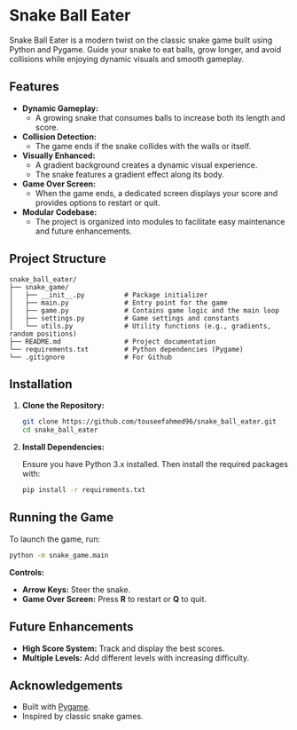 # Snake Ball Eater

Snake Ball Eater is a modern twist on the classic snake game built using Python and Pygame. Guide your snake to eat balls, grow longer, and avoid collisions while enjoying dynamic visuals and smooth gameplay.

## Features

- **Dynamic Gameplay:** 
  - A growing snake that consumes balls to increase both its length and score.
- **Collision Detection:**
  - The game ends if the snake collides with the walls or itself.
- **Visually Enhanced:**
  - A gradient background creates a dynamic visual experience.
  - The snake features a gradient effect along its body.
- **Game Over Screen:**
  - When the game ends, a dedicated screen displays your score and provides options to restart or quit.
- **Modular Codebase:**
  - The project is organized into modules to facilitate easy maintenance and future enhancements.

## Project Structure

```
snake_ball_eater/
├── snake_game/
│   ├── __init__.py          # Package initializer
│   ├── main.py              # Entry point for the game
│   ├── game.py              # Contains game logic and the main loop
│   ├── settings.py          # Game settings and constants
│   └── utils.py             # Utility functions (e.g., gradients, random positions)
├── README.md                # Project documentation
└── requirements.txt         # Python dependencies (Pygame)
└── .gitignore               # For Github
```

## Installation

1. **Clone the Repository:**

   ```bash
   git clone https://github.com/touseefahmed96/snake_ball_eater.git
   cd snake_ball_eater
   ```

2. **Install Dependencies:**

   Ensure you have Python 3.x installed. Then install the required packages with:

   ```bash
   pip install -r requirements.txt
   ```

## Running the Game

To launch the game, run:

```bash
python -m snake_game.main
```

**Controls:**

- **Arrow Keys:** Steer the snake.
- **Game Over Screen:** Press **R** to restart or **Q** to quit.

## Future Enhancements

- **High Score System:** Track and display the best scores.
- **Multiple Levels:** Add different levels with increasing difficulty.


## Acknowledgements

- Built with [Pygame](https://www.pygame.org/).
- Inspired by classic snake games.
